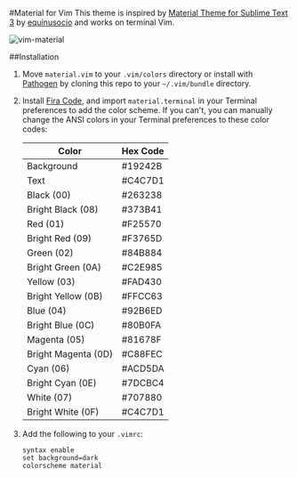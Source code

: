 #Material for Vim
This theme is inspired by [Material Theme for Sublime Text 3](https://github.com/equinusocio/material-theme) by [equinusocio](https://github.com/equinusocio) and works on terminal Vim.

![vim-material](https://www.github.com/jackiehluo/vim-material/raw/master/screenshot.png)

##Installation

1. Move `material.vim` to your `.vim/colors` directory or install with [Pathogen](https://github.com/tpope/vim-pathogen) by cloning this repo to your `~/.vim/bundle` directory.

2. Install [Fira Code](https://github.com/tonsky/FiraCode), and import `material.terminal` in your Terminal preferences to add the color scheme. If you can't, you can manually change the ANSI colors in your Terminal preferences to these color codes:

    | Color               | Hex Code |
    |---------------------|----------|
    | Background          | #19242B  |
    | Text                | #C4C7D1  |
    | Black (00)          | #263238  |
    | Bright Black (08)   | #373B41  |
    | Red (01)            | #F25570  |
    | Bright Red (09)     | #F3765D  |
    | Green (02)          | #84B884  |
    | Bright Green (0A)   | #C2E985  |
    | Yellow (03)         | #FAD430  |
    | Bright Yellow (0B)  | #FFCC63  |
    | Blue (04)           | #92B6ED  |
    | Bright Blue (0C)    | #80B0FA  |
    | Magenta (05)        | #81678F  |
    | Bright Magenta (0D) | #C88FEC  |
    | Cyan (06)           | #ACD5DA  |
    | Bright Cyan (0E)    | #7DCBC4  |
    | White (07)          | #707880  |
    | Bright White (0F)   | #C4C7D1  |

3. Add the following to your `.vimrc`:

    ```vimL
    syntax enable
    set background=dark
    colorscheme material
    ```
